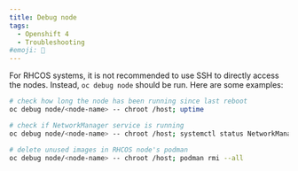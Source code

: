 ```yaml
---
title: Debug node
tags:
  - Openshift 4
  - Troubleshooting
#emoji: 🧰
---
```


For RHCOS systems, it is not recommended to use SSH to directly access the nodes.  Instead, `oc debug node` should be run.  Here are some examples:

```bash
# check how long the node has been running since last reboot
oc debug node/<node-name> -- chroot /host; uptime

# check if NetworkManager service is running
oc debug node/<node-name> -- chroot /host; systemctl status NetworkManager

# delete unused images in RHCOS node's podman
oc debug node/<node-name> -- chroot /host; podman rmi --all
```
